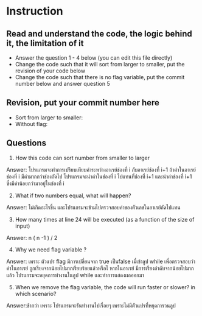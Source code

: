 ﻿# Instruction

## Read and understand the code, the logic behind it, the limitation of it
* Answer the question 1 - 4 below (you can edit this file directly)
* Change the code such that it will sort from larger to smaller, put the revision of your code below
* Change the code such that there is no flag variable, put the commit number below and answer question 5 


## Revision, put your commit number here
* Sort from larger to smaller:
* Without flag:

## Questions
1. How this code can sort number from smaller to larger
 
Answer: โปรแกรมจะทำการเปรียบเทียบค่าระหว่างอาเรย์ช่องที่ i กับอาเรย์ช่องที่ i+1 ถ้าค่าในอาเรย์ช่องที่ i มีค่ามากกว่าช่องถัดไป โปรแกรมจะนำค่าในช่องที่ i ไปแทนที่ช่องที่ i+1 และนำค่าช่องที่ i+1 ซึ่งมีค่าน้อยกว่ามาอยู่ในช่องที่ i

2. What if two numbers equal, what will happen? 

Answer: ไม่เกิดอะไรขึ้น และโปรแกรมจะข้ามไปตรวจสอบค่าของตัวเลขในอาเรย์ถัดไปแทน

3. How many times at line 24 will be executed (as a function of the size of input) 

Answer: n ( n -1 ) / 2

4. Why we need flag variable ? 

Answer: เพราะ ตัวแปร flag มีการเปลี่ยนจาก true เป็นfalse เมื่เข้าลูป while เพื่อตรวจสอบว่าค่าในอาเรย์ ถูกเรียงจากน้อยไปมากเรียบร้อยแล้วหรือไ หากในอาเรย์ มีการเรียงลำดับจากน้อยไปมากแล้ว โปรแกรมจะหยุดการทำงานในลูป while 
และทำการแสดงผลออกมา

5. When we remove the flag variable, the code will run faster or slower? in which scenario? 

Answer:ช้ากว่า เพราะ โปรแกรมจะรันทำงานไปเรื่อยๆ เพราะไม่มีตัวแปรที่หยุดการวนลูป